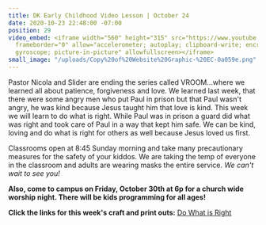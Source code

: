 ```yaml
---
title: DK Early Childhood Video Lesson | October 24
date: 2020-10-23 22:48:00 -07:00
position: 29
video_embed: <iframe width="560" height="315" src="https://www.youtube.com/embed/KVaK-7oNgbk"
  frameborder="0" allow="accelerometer; autoplay; clipboard-write; encrypted-media;
  gyroscope; picture-in-picture" allowfullscreen></iframe>
small_image: "/uploads/Copy%20of%20Website%20Graphic-%20EC-0a059e.png"
---
```


Pastor Nicola and Slider are ending the series called VROOM...where we learned all about patience, forgiveness and love. We learned last week, that there were some angry men who put Paul in prison but that Paul wasn't angry, he was kind because Jesus taught him that love is kind. This week we will learn to do what is right. While Paul was in prison a guard did what was right and took care of Paul in a way that kept him safe. We can be kind, loving and do what is right for others as well because Jesus loved us first.

Classrooms open at 8:45 Sunday morning and take many precautionary measures for the safety of your kiddos. We are taking the temp of everyone in the classroom and adults are wearing masks the entire service. *We can't wait to see you!*

**Also, come to campus on Friday, October 30th at 6p for a church wide worship night. There will be kids programming for all ages!**

**Click the links for this week's craft and print outs:**
[Do What is Right](https://drive.google.com/file/d/1MQJ2TdjxgBjbQn6OXNWgmIIoszGylCZ6/view?usp=sharing)